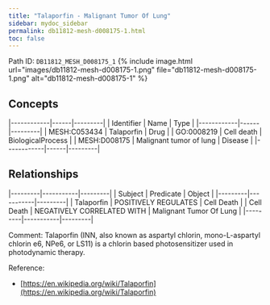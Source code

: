 ```yaml
---
title: "Talaporfin - Malignant Tumor Of Lung"
sidebar: mydoc_sidebar
permalink: db11812-mesh-d008175-1.html
toc: false 
---
```



Path ID: `DB11812_MESH_D008175_1`
{% include image.html url="images/db11812-mesh-d008175-1.png" file="db11812-mesh-d008175-1.png" alt="db11812-mesh-d008175-1" %}

## Concepts

|------------|------|---------|
| Identifier | Name | Type    |
|------------|------|---------|
| MESH:C053434 | Talaporfin | Drug |
| GO:0008219 | Cell death | BiologicalProcess |
| MESH:D008175 | Malignant tumor of lung | Disease |
|------------|------|---------|

## Relationships

|---------|-----------|---------|
| Subject | Predicate | Object  |
|---------|-----------|---------|
| Talaporfin | POSITIVELY REGULATES | Cell Death |
| Cell Death | NEGATIVELY CORRELATED WITH | Malignant Tumor Of Lung |
|---------|-----------|---------|

Comment: Talaporfin (INN, also known as aspartyl chlorin, mono-L-aspartyl chlorin e6, NPe6, or LS11) is a chlorin based photosensitizer used in photodynamic therapy.

Reference: 
  - [https://en.wikipedia.org/wiki/Talaporfin](https://en.wikipedia.org/wiki/Talaporfin)
